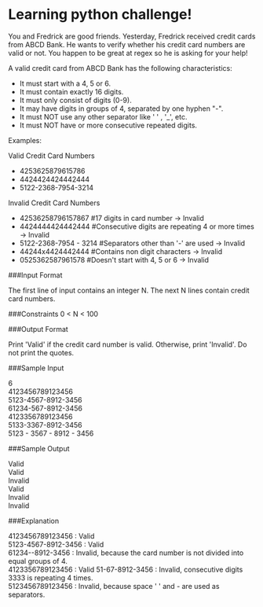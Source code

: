 # Learning python challenge!

You and Fredrick are good friends. Yesterday, Fredrick received  credit cards from ABCD Bank. He wants to verify whether his credit card numbers are valid or not. You happen to be great at regex so he is asking for your help!

A valid credit card from ABCD Bank has the following characteristics:

- It must start with a 4, 5 or 6.
- It must contain exactly 16 digits.
- It must only consist of digits (0-9).
- It may have digits in groups of 4, separated by one hyphen "-".
- It must NOT use any other separator like ' ' , '_', etc.
- It must NOT have  or more consecutive repeated digits.

Examples:

Valid Credit Card Numbers

- 4253625879615786
- 4424424424442444
- 5122-2368-7954-3214

Invalid Credit Card Numbers

- 42536258796157867       #17 digits in card number → Invalid
- 4424444424442444        #Consecutive digits are repeating 4 or more times → Invalid
- 5122-2368-7954 - 3214   #Separators other than '-' are used → Invalid
- 44244x4424442444        #Contains non digit characters → Invalid
- 0525362587961578        #Doesn't start with 4, 5 or 6 → Invalid

###Input Format

The first line of input contains an integer N.
The next N lines contain credit card numbers.

###Constraints
0 < N < 100

###Output Format

Print 'Valid' if the credit card number is valid. Otherwise, print 'Invalid'. Do not print the quotes.

###Sample Input

6\
4123456789123456\
5123-4567-8912-3456\
61234-567-8912-3456\
4123356789123456\
5133-3367-8912-3456\
5123 - 3567 - 8912 - 3456

###Sample Output

Valid\
Valid\
Invalid\
Valid\
Invalid\
Invalid

###Explanation

4123456789123456 : Valid\
5123-4567-8912-3456 : Valid\
61234--8912-3456 : Invalid, because the card number is not divided into equal groups of 4.\
4123356789123456 : Valid
51-67-8912-3456 : Invalid, consecutive digits 3333 is repeating 4 times.\
5123456789123456 : Invalid, because space '  ' and - are used as separators.